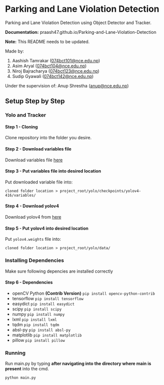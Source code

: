 # Parking and Lane Violation Detection
 Parking and Lane Violation Detection using Object Detector and Tracker.
 
 **Documentation:** praash47.github.io/Parking-and-Lane-Violation-Detection
 
 **Note:** This README needs to be updated.
 
 Made by:
 1. Aashish Tamrakar (074bct101@nce.edu.np)
 2. Asim Aryal (074bct104@nce.edu.np)
 3. Niroj Bajracharya (074bct123@nce.edu.np)
 4. Sudip Gyawali (074bct142@nce.edu.np)

 Under the supervision of:
 Anup Shrestha (anup@nce.edu.np)

## Setup Step by Step
### Yolo and Tracker
#### Step 1 - Cloning
Clone repository into the folder you desire.

#### Step 2 - Download variables file
Download variables file [here](https://drive.google.com/file/d/1Y2iiIUdy493SiHe3zIxX-uxS3h8sZX-8/view?usp=sharing)

#### Step 3 - Put variables file into desired location
Put downloaded variable file into:
```
cloned folder location > project_root/yolo/checkpoints/yolov4-416/variables/
```

#### Step 4 - Download yolov4
Download yolov4 from [here](https://drive.google.com/open?id=1cewMfusmPjYWbrnuJRuKhPMwRe_b9PaT)

#### Step 5 - Put yolov4 into desired location 
Put ```yolov4.weights``` file into:
```
cloned folder location > project_root/yolo/data/
```

### Installing Dependencies
Make sure following depencies are installed correctly
#### Step 6 - Dependencies
- openCV Python **(Contrib Version)** ```pip install opencv-python-contrib```
- tensorflow ```pip install tensorflow```
- easydict ```pip install easydict```
- scipy ```pip install scipy```
- numpy ```pip install numpy```
- lxml ```pip install lxml```
- tqdm ```pip install tqdm```
- absl-py ```pip install absl-py```
- matplotlib ```pip install matplotlib```
- pillow ```pip install pillow```

### Running
Run main.py by typing **after navigating into the directory where main is present** into the cmd.
```
python main.py
```
